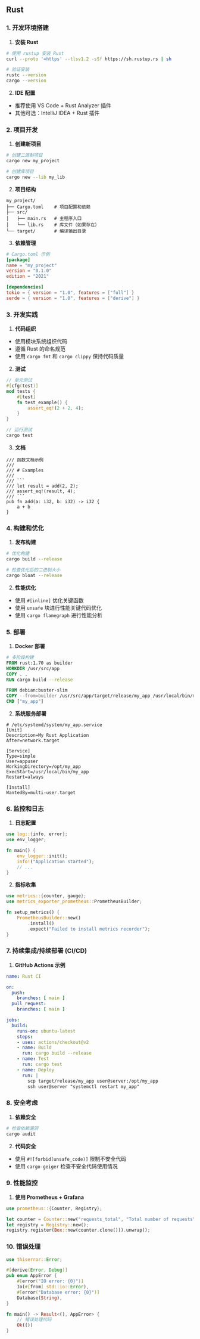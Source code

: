 ## Rust

### 1. 开发环境搭建
1. **安装 Rust**
```bash
# 使用 rustup 安装 Rust
curl --proto '=https' --tlsv1.2 -sSf https://sh.rustup.rs | sh

# 验证安装
rustc --version
cargo --version
```

2. **IDE 配置**
- 推荐使用 VS Code + Rust Analyzer 插件
- 其他可选：IntelliJ IDEA + Rust 插件
### 2. 项目开发
1. **创建新项目**
```bash
# 创建二进制项目
cargo new my_project

# 创建库项目
cargo new --lib my_lib
```

2. **项目结构**
```
my_project/
├── Cargo.toml    # 项目配置和依赖
├── src/
│   ├── main.rs   # 主程序入口
│   └── lib.rs    # 库文件（如果存在）
└── target/       # 编译输出目录
```

3. **依赖管理**
```toml
# Cargo.toml 示例
[package]
name = "my_project"
version = "0.1.0"
edition = "2021"

[dependencies]
tokio = { version = "1.0", features = ["full"] }
serde = { version = "1.0", features = ["derive"] }
```

### 3. 开发实践
1. **代码组织**
- 使用模块系统组织代码
- 遵循 Rust 的命名规范
- 使用 `cargo fmt` 和 `cargo clippy` 保持代码质量
2. **测试**
```rust
// 单元测试
#[cfg(test)]
mod tests {
    #[test]
    fn test_example() {
        assert_eq!(2 + 2, 4);
    }
}

// 运行测试
cargo test
```

3. **文档**
```
/// 函数文档示例
///
/// # Examples
///
/// ```
/// let result = add(2, 2);
/// assert_eq!(result, 4);
/// ```
pub fn add(a: i32, b: i32) -> i32 {
    a + b
}
```
### 4. 构建和优化
1. **发布构建**
```bash
# 优化构建
cargo build --release

# 检查优化后的二进制大小
cargo bloat --release
```

2. **性能优化**
- 使用 `#[inline]` 优化关键函数
- 使用 `unsafe` 块进行性能关键代码优化
- 使用 `cargo flamegraph` 进行性能分析
### 5. 部署
1. **Docker 部署**
```dockerfile
# 多阶段构建
FROM rust:1.70 as builder
WORKDIR /usr/src/app
COPY . .
RUN cargo build --release

FROM debian:buster-slim
COPY --from=builder /usr/src/app/target/release/my_app /usr/local/bin/my_app
CMD ["my_app"]
```

2. **系统服务部署**
```systemd
# /etc/systemd/system/my_app.service
[Unit]
Description=My Rust Application
After=network.target

[Service]
Type=simple
User=appuser
WorkingDirectory=/opt/my_app
ExecStart=/usr/local/bin/my_app
Restart=always

[Install]
WantedBy=multi-user.target
```

### 6. 监控和日志
1. **日志配置**
```rust
use log::{info, error};
use env_logger;

fn main() {
    env_logger::init();
    info!("Application started");
    // ...
}
```

2. **指标收集**
```rust
use metrics::{counter, gauge};
use metrics_exporter_prometheus::PrometheusBuilder;

fn setup_metrics() {
    PrometheusBuilder::new()
        .install()
        .expect("Failed to install metrics recorder");
}
```

### 7. 持续集成/持续部署 (CI/CD)
1. **GitHub Actions 示例**
```yaml
name: Rust CI

on:
  push:
    branches: [ main ]
  pull_request:
    branches: [ main ]

jobs:
  build:
    runs-on: ubuntu-latest
    steps:
    - uses: actions/checkout@v2
    - name: Build
      run: cargo build --release
    - name: Test
      run: cargo test
    - name: Deploy
      run: |
        scp target/release/my_app user@server:/opt/my_app
        ssh user@server "systemctl restart my_app"
```

### 8. 安全考虑
1. **依赖安全**
```bash
# 检查依赖漏洞
cargo audit
```

2. **代码安全**
- 使用 `#![forbid(unsafe_code)]` 限制不安全代码
- 使用 `cargo-geiger` 检查不安全代码使用情况
### 9. 性能监控
1. **使用 Prometheus + Grafana**
```rust
use prometheus::{Counter, Registry};

let counter = Counter::new("requests_total", "Total number of requests").unwrap();
let registry = Registry::new();
registry.register(Box::new(counter.clone())).unwrap();
```

### 10. 错误处理

```rust
use thiserror::Error;

#[derive(Error, Debug)]
pub enum AppError {
    #[error("IO error: {0}")]
    Io(#[from] std::io::Error),
    #[error("Database error: {0}")]
    Database(String),
}

fn main() -> Result<(), AppError> {
    // 错误处理代码
    Ok(())
}
```

```
